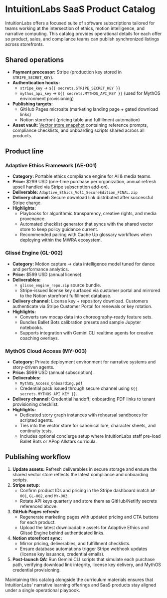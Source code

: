# IntuitionLabs SaaS Product Catalog

IntuitionLabs offers a focused suite of software subscriptions tailored for teams working at the intersection of ethics, motion intelligence, and narrative computing. This catalog provides operational details for each offer so product, sales, and compliance teams can publish synchronized listings across storefronts.

## Shared operations

- **Payment processor:** Stripe (production key stored in `STRIPE_SECRET_KEY`).
- **Authentication hooks:**
  - `stripe_key` → `${{ secrets.STRIPE_SECRET_KEY }}`
  - `mythos_api_key` → `${{ secrets.MYTHOS_API_KEY }}` (used for MythOS environment provisioning)
- **Publishing targets:**
  - GitHub Pages microsite (marketing landing page + gated download links)
  - Notion storefront (pricing table and fulfillment automation)
- **Asset vault:** [Vector store snapshot](https://platform.openai.com/storage/vector_stores/vs_6859e43920848191a894dd36ecf0595a) containing reference prompts, compliance checklists, and onboarding scripts shared across all products.

## Product line

### Adaptive Ethics Framework (AE-001)

- **Category:** Portable ethics compliance engine for AI & media teams.
- **Price:** $299 USD (one-time purchase per organization, annual refresh upsell handled via Stripe subscription add-on).
- **Deliverable:** `Adaptive_Ethics_Vol1_SecureEdition_FINAL.zip`
- **Delivery channel:** Secure download link distributed after successful Stripe charge.
- **Highlights:**
  - Playbooks for algorithmic transparency, creative rights, and media provenance.
  - Automated checklist generator that syncs with the shared vector store to keep policy guidance current.
  - Recommended pairing with Cache Up glossary workflows when deploying within the MWRA ecosystem.

### Glissé Engine (GL-002)

- **Category:** Motion capture → data intelligence model tuned for dance and performance analytics.
- **Price:** $599 USD (annual license).
- **Deliverables:**
  - `glisse_engine_repo.zip` source bundle.
  - Stripe-issued license key surfaced via customer portal and mirrored to the Notion storefront fulfillment database.
- **Delivery channel:** License key + repository download. Customers authenticate via Stripe Customer Portal for renewals or key rotation.
- **Highlights:**
  - Converts raw mocap data into choreography-ready feature sets.
  - Bundles Ballet Bots calibration presets and sample Jupyter notebooks.
  - Supports integration with Gemini CLI realtime agents for creative coaching overlays.

### MythOS Cloud Access (MY-003)

- **Category:** Private deployment environment for narrative systems and story-driven agents.
- **Price:** $999 USD (annual subscription).
- **Deliverables:**
  - `MythOS_Access_Onboarding.pdf`
  - Credential pack issued through secure channel using `${{ secrets.MYTHOS_API_KEY }}`.
- **Delivery channel:** Credential handoff; onboarding PDF links to tenant provisioning checklist.
- **Highlights:**
  - Dedicated story graph instances with rehearsal sandboxes for scripted agents.
  - Ties into the vector store for canonical lore, character sheets, and continuity tests.
  - Includes optional concierge setup where IntuitionLabs staff pre-load Ballet Bots or APop Allstars curricula.

## Publishing workflow

1. **Update assets:** Refresh deliverables in secure storage and ensure the shared vector store reflects the latest compliance and onboarding scripts.
2. **Stripe setup:**
   - Confirm product IDs and pricing in the Stripe dashboard match `AE-001`, `GL-002`, and `MY-003`.
   - Rotate API keys quarterly and store them as GitHub/Netlify secrets referenced above.
3. **GitHub Pages refresh:**
   - Regenerate marketing pages with updated pricing and CTA buttons for each product.
   - Upload the latest downloadable assets for Adaptive Ethics and Glissé Engine behind authenticated links.
4. **Notion storefront sync:**
   - Mirror pricing, deliverables, and fulfillment checklists.
   - Ensure database automations trigger Stripe webhook updates (license key issuance, credential emails).
5. **Post-launch QA:** Run Gemini CLI scripts that simulate each purchase path, verifying download link integrity, license key delivery, and MythOS credential provisioning.

Maintaining this catalog alongside the curriculum materials ensures that IntuitionLabs' narrative learning offerings and SaaS products stay aligned under a single operational playbook.
